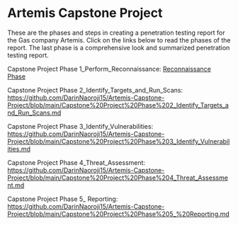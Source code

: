 # Artemis Capstone Project

These are the phases and steps in creating a penetration testing report for the Gas company Artemis. Click on the links below to read the phases of the report. The last phase is a comprehensive look and summarized penetration testing report.

Capstone Project Phase 1_Perform_Reconnaissance: [Reconnaissance Phase
](https://github.com/DarinNaoroji15/Artemis-Capstone-Project/blob/main/Capstone%20Project%20Phase%201_Perform_Reconnaissance.md)

Capstone Project Phase 2_Identify_Targets_and_Run_Scans: https://github.com/DarinNaoroji15/Artemis-Capstone-Project/blob/main/Capstone%20Project%20Phase%202_Identify_Targets_and_Run_Scans.md

Capstone Project Phase 3_Identify_Vulnerabilities: https://github.com/DarinNaoroji15/Artemis-Capstone-Project/blob/main/Capstone%20Project%20Phase%203_Identify_Vulnerabilities.md

Capstone Project Phase 4_Threat_Assessment: https://github.com/DarinNaoroji15/Artemis-Capstone-Project/blob/main/Capstone%20Project%20Phase%204_Threat_Assessment.md

Capstone Project Phase 5_ Reporting: https://github.com/DarinNaoroji15/Artemis-Capstone-Project/blob/main/Capstone%20Project%20Phase%205_%20Reporting.md
